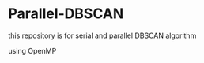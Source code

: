 # Parallel-DBSCAN <Best Project Award in CSE244>

this repository is for serial and parallel DBSCAN algorithm

using OpenMP

